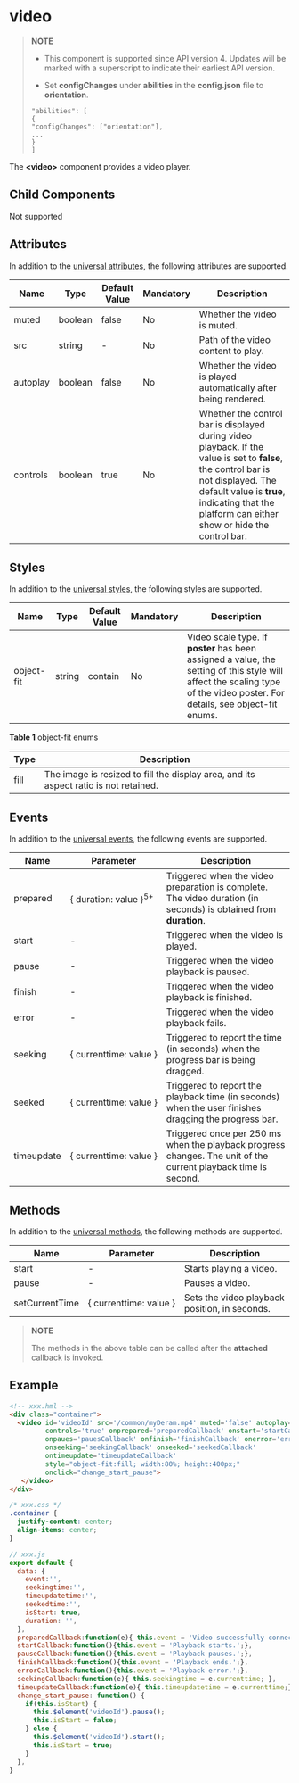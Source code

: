 # video


>  **NOTE**
>
> - This component is supported since API version 4. Updates will be marked with a superscript to indicate their earliest API version.
>
> - Set **configChanges** under **abilities** in the **config.json** file to **orientation**.
> ```
> "abilities": [
> {
> "configChanges": ["orientation"],
> ...
> }
> ]
> ```

The **\<video>** component provides a video player.


## Child Components

Not supported


## Attributes

In addition to the [universal attributes](../arkui-js/js-components-common-attributes.md), the following attributes are supported.

| Name| Type| Default Value| Mandatory| Description|
| -------- | -------- | -------- | -------- | -------- |
| muted | boolean | false | No| Whether the video is muted.|
| src | string | - | No| Path of the video content to play.|
| autoplay | boolean | false | No| Whether the video is played automatically after being rendered.|
| controls | boolean | true | No| Whether the control bar is displayed during video playback. If the value is set to **false**, the control bar is not displayed. The default value is **true**, indicating that the platform can either show or hide the control bar.|


## Styles

In addition to the [universal styles](../arkui-js/js-components-common-styles.md), the following styles are supported.

| Name| Type| Default Value| Mandatory| Description|
| -------- | -------- | -------- | -------- | -------- |
| object-fit | string | contain | No| Video scale type. If **poster** has been assigned a value, the setting of this style will affect the scaling type of the video poster. For details, see object-fit enums.|

**Table 1** object-fit enums

| Type| Description|
| -------- | -------- |
| fill | The image is resized to fill the display area, and its aspect ratio is not retained.|


## Events

In addition to the [universal events](../arkui-js/js-components-common-events.md), the following events are supported.

| Name| Parameter| Description|
| -------- | -------- | -------- |
| prepared | {&nbsp;duration:&nbsp;value&nbsp;}<sup>5+</sup> | Triggered when the video preparation is complete. The video duration (in seconds) is obtained from **duration**.|
| start | - | Triggered when the video is played.|
| pause | - | Triggered when the video playback is paused.|
| finish | - | Triggered when the video playback is finished.|
| error | - | Triggered when the video playback fails.|
| seeking | {&nbsp;currenttime:&nbsp;value&nbsp;} | Triggered to report the time (in seconds) when the progress bar is being dragged.|
| seeked | {&nbsp;currenttime:&nbsp;value&nbsp;} | Triggered to report the playback time (in seconds) when the user finishes dragging the progress bar.|
| timeupdate | {&nbsp;currenttime:&nbsp;value&nbsp;} | Triggered once per 250 ms when the playback progress changes. The unit of the current playback time is second.|


## Methods

In addition to the [universal methods](../arkui-js/js-components-common-methods.md), the following methods are supported.

| Name| Parameter| Description|
| -------- | -------- | -------- |
| start | - | Starts playing a video.|
| pause | - | Pauses a video.|
| setCurrentTime | {&nbsp;currenttime:&nbsp;value&nbsp;} | Sets the video playback position, in seconds.|

> **NOTE**
>
> The methods in the above table can be called after the **attached** callback is invoked.

## Example

```html
<!-- xxx.hml -->
<div class="container">
  <video id='videoId' src='/common/myDeram.mp4' muted='false' autoplay='false'
         controls='true' onprepared='preparedCallback' onstart='startCallback'
         onpaues='pauesCallback' onfinish='finishCallback' onerror='errorCallback'
         onseeking='seekingCallback' onseeked='seekedCallback' 
         ontimeupdate='timeupdateCallback'
         style="object-fit:fill; width:80%; height:400px;"
         onclick="change_start_pause">
   </video>
</div>
```

```css
/* xxx.css */
.container {
  justify-content: center;
  align-items: center;
}
```

```js
// xxx.js
export default {
  data: {
    event:'',
    seekingtime:'',
    timeupdatetime:'',
    seekedtime:'',
    isStart: true,
    duration: '',
  },
  preparedCallback:function(e){ this.event = 'Video successfully connected'; this.duration = e.duration;},
  startCallback:function(){this.event = 'Playback starts.';},
  pauseCallback:function(){this.event = 'Playback pauses.';},
  finishCallback:function(){this.event = 'Playback ends.';},
  errorCallback:function(){this.event = 'Playback error.';},
  seekingCallback:function(e){ this.seekingtime = e.currenttime; },
  timeupdateCallback:function(e){ this.timeupdatetime = e.currenttime;},
  change_start_pause: function() {
    if(this.isStart) {
      this.$element('videoId').pause();
      this.isStart = false;
    } else {
      this.$element('videoId').start();
      this.isStart = true; 
    }
  },
}
```
